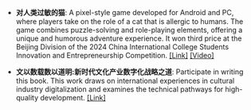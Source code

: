 - <strong>对人类过敏的猫</strong>: A pixel-style game developed for Android and PC, where players take on the role of a cat that is allergic to humans. The game combines puzzle-solving and role-playing elements, offering a unique and humorous adventure experience. It won third price at the Beijing Division of the 2024 China International College Students Innovation and Entrepreneurship Competition. [[Link]](https://www.taptap.cn/app/707297) [[Video]](https://www.bilibili.com/video/BV1KD421N7Mz/?spm_id_from=333.337.search-card.all.click&vd_source=ac029ea51d4fa7792bf54fe4e8e4a7cb)

- <strong>文以数载数以道明:新时代文化产业数字化战略之道</strong>: Participate in writing this book. This work draws on international experiences in cultural industry digitalization and examines the technical pathways for high-quality development. [[Link]](https://product.dangdang.com/11754353446.html)